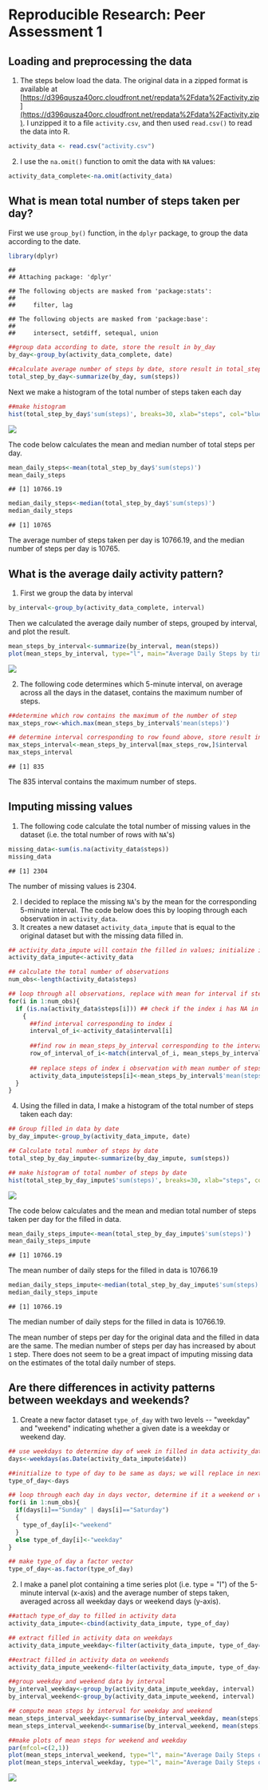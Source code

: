# Reproducible Research: Peer Assessment 1


## Loading and preprocessing the data

1. The steps below load the data. The original data in a zipped format is available at
[https://d396qusza40orc.cloudfront.net/repdata%2Fdata%2Factivity.zip](https://d396qusza40orc.cloudfront.net/repdata%2Fdata%2Factivity.zip). I unzipped it to a file `activity.csv`, and then used `read.csv()` to read the data into R.

```r
activity_data <- read.csv("activity.csv")
```

2. I use the `na.omit()` function to omit the data with `NA` values:

```r
activity_data_complete<-na.omit(activity_data)
```


## What is mean total number of steps taken per day?

First we use `group_by()` function, in the `dplyr` package, to group the data according to the date.

```r
library(dplyr)
```

```
## 
## Attaching package: 'dplyr'
```

```
## The following objects are masked from 'package:stats':
## 
##     filter, lag
```

```
## The following objects are masked from 'package:base':
## 
##     intersect, setdiff, setequal, union
```

```r
##group data according to date, store the result in by_day
by_day<-group_by(activity_data_complete, date) 

##calculate average number of steps by date, store result in total_step_by_day
total_step_by_day<-summarize(by_day, sum(steps))
```

Next we make a histogram of the total number of steps taken each day

```r
##make histogram
hist(total_step_by_day$'sum(steps)', breaks=30, xlab="steps", col="blue", main="Histogram of steps per day")
```

![](PA1_template_files/figure-html/unnamed-chunk-4-1.png)<!-- -->

The code below calculates the mean and median number of total steps per day.

```r
mean_daily_steps<-mean(total_step_by_day$'sum(steps)')
mean_daily_steps
```

```
## [1] 10766.19
```


```r
median_daily_steps<-median(total_step_by_day$'sum(steps)')
median_daily_steps
```

```
## [1] 10765
```

The average number of steps taken per day is 10766.19, and the median number of steps per day is 10765.

## What is the average daily activity pattern?
1. First we group the data by interval 

```r
by_interval<-group_by(activity_data_complete, interval)
```
Then we calculated the average daily number of steps, grouped by interval, and plot the result.

```r
mean_steps_by_interval<-summarize(by_interval, mean(steps))
plot(mean_steps_by_interval, type="l", main="Average Daily Steps by time interval")
```

![](PA1_template_files/figure-html/unnamed-chunk-8-1.png)<!-- -->

2. The following code determines which 5-minute interval, on average across all the days in the dataset, contains the maximum number of steps. 

```r
##determine which row contains the maximum of the number of step
max_steps_row<-which.max(mean_steps_by_interval$'mean(steps)') 

## determine interval corresponding to row found above, store result in max_steps_interval
max_steps_interval<-mean_steps_by_interval[max_steps_row,]$interval 
max_steps_interval
```

```
## [1] 835
```

The 835 interval contains the maximum number of steps.

## Imputing missing values

1. The following code calculate the total number of missing values in the dataset (i.e. the total number of rows with `NA`'s)


```r
missing_data<-sum(is.na(activity_data$steps))
missing_data
```

```
## [1] 2304
```

The number of missing values is 2304.

2. I decided to replace the missing `NA`'s by the mean for the corresponding 5-minute interval. The  code below does this by looping through each observation in `activity_data`.
3. It creates a new dataset `activity_data_impute` that is equal to the original dataset but with the missing data filled in.



```r
## activity_data_impute will contain the filled in values; initialize it to activity_date
activity_data_impute<-activity_data

## calculate the total number of observations
num_obs<-length(activity_data$steps)

## loop through all observations, replace with mean for interval if steps == NA
for(i in 1:num_obs){
  if (is.na(activity_data$steps[i])) ## check if the index i has NA in steps variable 
    {
      ##find interval corresponding to index i
      interval_of_i<-activity_data$interval[i]
      
      ##find row in mean_steps_by_interval corresponding to the interval of index i
      row_of_interval_of_i<-match(interval_of_i, mean_steps_by_interval$interval) 
      
      ## replace steps of index i observation with mean number of steps for the corresponding interval
      activity_data_impute$steps[i]<-mean_steps_by_interval$'mean(steps)'[row_of_interval_of_i]
  }
}
```


4. Using the filled in data, I make a histogram of the total number of steps taken each day: 


```r
## Group filled in data by date
by_day_impute<-group_by(activity_data_impute, date)

## Calculate total number of steps by date
total_step_by_day_impute<-summarize(by_day_impute, sum(steps))

## make histogram of total number of steps by date
hist(total_step_by_day_impute$'sum(steps)', breaks=30, xlab="steps", col="blue", main="Histogram of steps per day by interval")
```

![](PA1_template_files/figure-html/unnamed-chunk-12-1.png)<!-- -->

The code below calculates and the mean and median total number of steps taken per day for the filled in data.  

```r
mean_daily_steps_impute<-mean(total_step_by_day_impute$'sum(steps)')
mean_daily_steps_impute
```

```
## [1] 10766.19
```
The mean number of daily steps for the filled in data is 10766.19



```r
median_daily_steps_impute<-median(total_step_by_day_impute$'sum(steps)')
median_daily_steps_impute
```

```
## [1] 10766.19
```
The median number of daily steps for the filled in data is 10766.19.

The mean number of steps per day for the original data and the filled in data are the same. The median number of steps per day has increased by about `1` step. There does not seem to be a great impact of imputing missing data on the estimates of the total daily number of steps.

## Are there differences in activity patterns between weekdays and weekends?

1. Create a new factor dataset `type_of_day` with two levels -- "weekday" and "weekend" indicating whether a given date is a weekday or weekend day.


```r
## use weekdays to determine day of week in filled in data activity_data_impute
days<-weekdays(as.Date(activity_data_impute$date))

##initialize to type of day to be same as days; we will replace in next for loop
type_of_day<-days

## loop through each day in days vector, determine if it a weekend or weekday, and update type_of_day accordingly
for(i in 1:num_obs){
  if(days[i]=="Sunday" | days[i]=="Saturday")
  {
    type_of_day[i]<-"weekend"
  }
  else type_of_day[i]<-"weekday"
}

## make type_of day a factor vector
type_of_day<-as.factor(type_of_day)
```
2. I make a panel plot containing a time series plot (i.e. type = "l") of the 5-minute interval (x-axis) and the average number of steps taken, averaged across all weekday days or weekend days (y-axis). 


```r
##attach type_of_day to filled in activity data
activity_data_impute<-cbind(activity_data_impute, type_of_day)

## extract filled in activity data on weekdays
activity_data_impute_weekday<-filter(activity_data_impute, type_of_day=='weekday')

##extract filled in activity data on weekends
activity_data_impute_weekend<-filter(activity_data_impute, type_of_day=='weekend')

##group weekday and weekend data by interval
by_interval_weekday<-group_by(activity_data_impute_weekday, interval)
by_interval_weekend<-group_by(activity_data_impute_weekend, interval)

## compute mean steps by interval for weekday and weekend
mean_steps_interval_weekday<-summarise(by_interval_weekday, mean(steps))
mean_steps_interval_weekend<-summarise(by_interval_weekend, mean(steps))
```


```r
##make plots of mean steps for weekend and weekday
par(mfcol=c(2,1))
plot(mean_steps_interval_weekend, type="l", main="Average Daily Steps on weekends by time interval", ylab="Number of steps")
plot(mean_steps_interval_weekday, type="l", main="Average Daily Steps on weekdays by time interval", ylab="Number of steps")
```

![](PA1_template_files/figure-html/unnamed-chunk-17-1.png)<!-- -->
